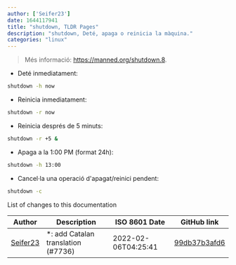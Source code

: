 ```yaml
---
author: ['Seifer23']
date: 1644117941
title: "shutdown, TLDR Pages"
description: "shutdown, Deté, apaga o reinicia la màquina."
categories: "linux"
---
```

> Més informació: <https://manned.org/shutdown.8>.

- Deté inmediatament:

```bash
shutdown -h now
```

- Reinicia inmediatament:

```bash
shutdown -r now
```

- Reinicia després de 5 minuts:

```bash
shutdown -r +5 &
```

- Apaga a la 1:00 PM (format 24h):

```bash
shutdown -h 13:00
```

- Cancel·la una operació d'apagat/reinici pendent:

```bash
shutdown -c
```
List of changes to this documentation


Author | Description | ISO 8601 Date | GitHub link
------|-----|-----|-----
[Seifer23](mailto:48915360+Seifer23@users.noreply.github.com) | *: add Catalan translation (#7736) | 2022-02-06T04:25:41 | [99db37b3afd6](https://github.com/tldr-pages/tldr/commit/99db37b3afd6dba836a6d94e4688601fdb3bac98)

